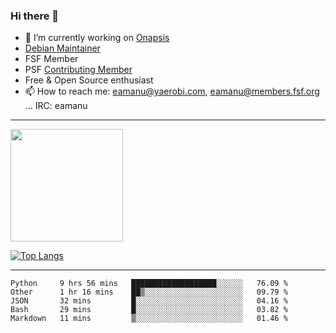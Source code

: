 ### Hi there 👋


- 🔭 I’m currently working on [Onapsis](http://onapsis.com)
- [Debian Maintainer](https://qa.debian.org/developer.php?login=eamanu%40yaerobi.com)
- FSF Member
- PSF [Contributing Member](https://www.python.org/psf/membership/#what-membership-classes-are-there)
- Free & Open Source enthusiast 
- 📫 How to reach me: eamanu@yaerobi.com, eamanu@members.fsf.org ... IRC: eamanu

---

<img height="180em" src="https://github-readme-stats.vercel.app/api?theme=dark&username=eamanu&show_icons=true&hide_border=true&&count_private=true&include_all_commits=true" />

[![Top Langs](https://github-readme-stats.vercel.app/api/top-langs/?theme=dark&username=eamanu&layout=compact)](https://github.com/anuraghazra/github-readme-stats)

---

<!--START_SECTION:waka-->
```text
Python     9 hrs 56 mins   ███████████████████░░░░░░   76.09 % 
Other      1 hr 16 mins    ██▒░░░░░░░░░░░░░░░░░░░░░░   09.79 % 
JSON       32 mins         █░░░░░░░░░░░░░░░░░░░░░░░░   04.16 % 
Bash       29 mins         █░░░░░░░░░░░░░░░░░░░░░░░░   03.82 % 
Markdown   11 mins         ▒░░░░░░░░░░░░░░░░░░░░░░░░   01.46 % 
```
<!--END_SECTION:waka-->
